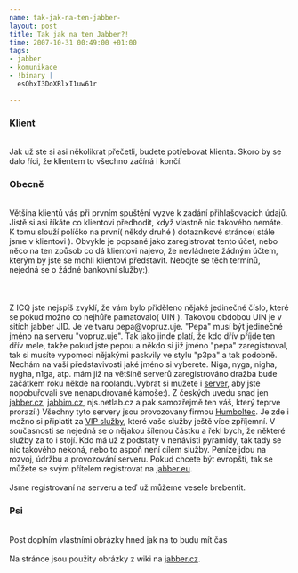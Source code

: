 ```yaml
--- 
name: tak-jak-na-ten-jabber-
layout: post
title: Tak jak na ten Jabber?!
time: 2007-10-31 00:49:00 +01:00
tags: 
- jabber
- komunikace
- !binary |
  esOhxI3DoXRlxI1uw61r

---
```

<h3>Klient</h3><br/>Jak už ste si asi několikrat přečetli, budete potřebovat klienta. Skoro by se dalo říci, že klientem to všechno začíná i končí.<br/><h3>Obecně</h3><br/>Většina klientů vás při prvním spuštění vyzve k zadání přihlašovacích údajů. Jistě si asi říkáte co klientovi předhodit, když vlastně  nic takového nemáte. K tomu slouží políčko na první( někdy druhé ) dotazníkové stránce( stále jsme v klientovi ). Obvykle je popsané jako zaregistrovat tento účet, nebo něco na ten způsob co dá klientovi najevo, že nevládnete žádným účtem, kterým by jste se mohli klientovi představit. Nebojte se těch termínů, nejedná se o žádné bankovní služby:).<br/><br/><a name='more'></a><br/><br/>Z ICQ jste nejspíš zvyklí, že vám bylo přiděleno nějaké jedinečné číslo, které se pokud možno co nejhůře pamatovalo( UIN ). Takovou obdobou UIN je v sitích jabber JID. Je ve tvaru pepa@vopruz.uje. "Pepa" musí být jedinečné jméno na serveru "vopruz.uje". Tak jako jinde platí, že kdo dřív příjde ten dřív mele, takže pokud jste pepou a někdo si již jméno "pepa" zaregistroval, tak si musíte vypomoci nějakými paskvily ve stylu "p3pa" a tak podobně. Nechám na vaší představivosti jaké jméno si vyberete. Niga, nyga, nigha, nygha, n1ga, atp. mám již na většině serverů zaregistrováno dražba bude začátkem roku někde na roolandu.Vybrat si mužete i <a title="Seznam serverů" href="http://www.jabber.org/user/publicservers.shtml" target="_blank">server</a>, aby jste nopobuřovali sve nenapudrované kámoše:). Z českých uvedu snad jen <a title="Český Jabber server" href="http://www.jabber.cz/wiki/Hlavn%C3%AD_strana" target="_blank">jabber.cz</a>, <a title="Jabbim CZ - Jabber server" href="http://www.jabbim.cz/" target="_blank">jabbim.cz</a>, njs.netlab.cz a pak samozřejmě ten váš, který teprve prorazí:) Všechny tyto servery jsou provozovany firmou <a title="Kontakt" href="http://www.jabbim.cz/contacts.html" target="_blank">Humboltec</a>. Je zde i možno si připlatit za <a title="Co za to dostanu?" href="http://www.jabbim.cz/vip-benefit.html" target="_blank">VIP služby</a>, které vaše služby ještě více zpříjemní. V současnosti se nejedná se o nějakou šílenou částku a řekl bych, že některé služby za to i stojí. Kdo má už z podstaty v nenávisti pyramidy, tak tady se nic takového nekoná, nebo to aspoň není cílem služby. Peníze jdou na rozvoj, údržbu a provozování serveru. Pokud chcete být evropští, tak se můžete se svým přítelem registrovat na <a title="jabber.eu, xmpp.eu a pár dalších xmpp." href="https://xmpp.eu/" target="_blank">jabber.eu</a>.<br/><br/>Jsme registrovaní na serveru a teď už můžeme vesele brebentit.<br/><h3>Psi</h3><br/>Post doplním vlastními obrázky hned jak na to budu mít čas<br/><br/>Na stránce jsou použity obrázky z wiki na <a title="Wiki na jabber.cz" href="http://www.jabber.cz/wiki/Hlavn%C3%AD_strana" target="_blank">jabber.cz</a>.
